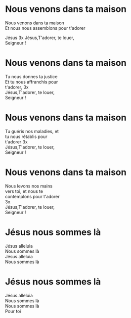 # Nous venons dans ta maison  

Nous venons dans ta maison  
Et nous nous assemblons pour t'adorer  

Jésus 3x Jésus,T'adorer, te louer,  
Seigneur !  

# Nous venons dans ta maison  

Tu nous donnes ta justice  
Et tu nous affranchis pour  
t'adorer, 3x  
Jésus,T'adorer, te louer,  
Seigneur !  

# Nous venons dans ta maison  

Tu guéris nos maladies, et  
tu nous rétablis pour  
t'adorer 3x  
Jésus,T'adorer, te louer,  
Seigneur !  

# Nous venons dans ta maison  

Nous levons nos mains  
vers toi, et nous te  
contemplons pour t'adorer  
3x  
Jésus,T'adorer, te louer,  
Seigneur !  

# Jésus nous sommes là  
Jésus alleluia  
Nous sommes là  
Jésus alleluia  
Nous sommes là  

# Jésus nous sommes là  
Jésus alleluia  
Nous sommes là  
Nous sommes là  
Pour toi  
